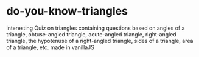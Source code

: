# do-you-know-triangles
 
interesting Quiz on triangles containing questions based on angles of a triangle, obtuse-angled triangle, acute-angled triangle, right-angled triangle, the hypotenuse of a right-angled triangle, sides of a triangle, area of a triangle, etc. made in vanillaJS
